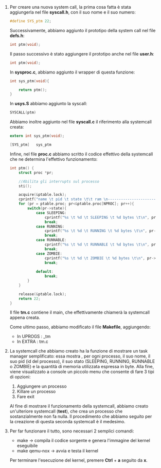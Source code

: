 

1. Per creare una nuova system call, la prima cosa fatta è stata aggiungerla nel file **syscall.h**, con il suo nome e il suo numero:
	```c
 	#define SYS_ptm 22;
	```

	Successivamente, abbiamo aggiunto il prototipo della system call nel file **defs.h**: 
	```c
	int ptm(void);
	```

	Il passo successivo è stato aggiungere il prototipo anche nel file **user.h**:
	```c
	int ptm(void);
	```

	In **sysproc.c**, abbiamo aggiunto il wrapper di questa funzione: 
	```c
	int sys_ptm(void){

		return ptm();
	}
	```

	In **usys.S** abbiamo aggiunto la syscall:
	```c
	SYSCALL(ptm)
	```

	Abbiamo inoltre aggiunto nel file **syscall.c** il riferimento alla systemcall creata:
	```c
	extern int sys_ptm(void);

	[SYS_ptm]	sys_ptm
	```

	Infine, nel file **proc.c** abbiamo scritto il codice effettivo della systemcall che ne determina l'effettivo funzionamento:
	```c
	int ptm() {
  		struct proc *pr;

  		//Abilita gli interrupts sul processo
  		sti();

  		acquire(&ptable.lock);
  		cprintf("name \t pid \t state \t\t ram \n---------------------------------------------------\n");
  		for (pr = ptable.proc; pr<&ptable.proc[NPROC]; pr++){  
    		switch(pr->state){
      			case SLEEPING:
        			cprintf("%s \t %d \t SLEEPING \t %d bytes \t\n", pr->name, pr->pid, pr->sz);
        			break;
      			case RUNNING:
        			cprintf("%s \t %d \t RUNNING \t %d bytes \t\n", pr->name, pr->pid, pr->sz);
        			break;
      			case RUNNABLE:
        			cprintf("%s \t %d \t RUNNABLE \t %d bytes \t\n", pr->name, pr->pid, pr->sz);
        			break;
      			case ZOMBIE:
        			cprintf("%s \t %d \t ZOMBIE \t %d bytes \t\n", pr->name, pr->pid, pr->sz);
        			break;
       
      			default:
        			break;     
    		}
  		}

  		release(&ptable.lock);
  		return 22;
	}
	```

	Il file **tm.c** contiene il main, che effettivamente chiamerà la systemcall appena creata.

	Come ultimo passo, abbiamo modificato il file **Makefile**, aggiungendo:
	 - In UPROGS :  _tm
	 - In EXTRA : tm.c

2. La systemcall che abbiamo creato ha la funzione di mostrare un task manager semplificato: essa mostra , per ogni processo, il suo nome, il suo pid (id 	del processo), il suo stato (SLEEPING, RUNNING, RUNNABLE o ZOMBIE) e la quantità di memoria utilizzata espressa in byte.
Alla fine, viene visualizzato a console un piccolo menu che consente di fare 3 tipi di opzioni:
 	1. Aggiungere un processo
 	2. Killare un processo
 	3. Fare exit

	Al fine di mostrare il funzionamento della systemcall, abbiamo creato un'ulteriore systemcall (**test**), che crea un processo che sostanzialmente non fa nulla. Il procedimento che abbiamo seguito per la creazione di questa seconda systemcall è il medesimo.

3. Per far funzionare il tutto, sono necessari 2 semplici comandi:
	- make -> compila il codice sorgente e genera l'immagine del kernel eseguibile
	- make qemu-nox -> avvia e testa il kernel

	Per terminare l'esecuzione del kernel, premere **Ctrl** + **a** seguito da **x**.
